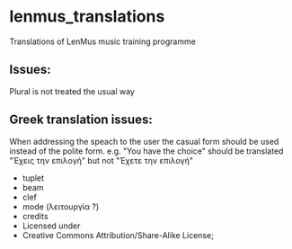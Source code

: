lenmus_translations
===================

Translations of LenMus music training programme

Issues:
-------

Plural is not treated the usual way

Greek translation issues:
-------------------------

When addressing the speach to the user the casual form should be used
instead of the polite form.
e.g. "You have the choice" 
should be translated "Έχεις την επιλογή" 
but not "Έχετε την επιλογή"


- tuplet
- beam
- clef
- mode (λειτουργία ?)
- credits
- Licensed under
- Creative Commons Attribution/Share-Alike License;


